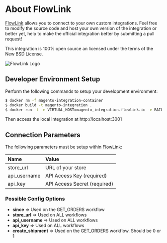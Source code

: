 # About FlowLink

[FlowLink](http://flowlink.io/) allows you to connect to your own custom integrations.
Feel free to modify the source code and host your own version of the integration
or better yet, help to make the official integration better by submitting a pull request!

This integration is 100% open source an licensed under the terms of the New BSD License.

![FlowLink Logo](http://flowlink.io/wp-content/uploads/logo-1.png)


## Developer Environment Setup
Perform the following commands to setup your development environment:

```sh
$ docker rm -f magento-integration-container
$ docker build -t magento-integration .
$ docker run -t -e VIRTUAL_HOST=magento_integration.flowlink.io -e RAILS_ENV=development -v $PWD:/app -p 3001:5000 --name magento-integration-container magento-integration
```

Then access the local integration at http://localhost:3001

## Connection Parameters

The following parameters must be setup within [FlowLink](http://flowlink.io/):

| Name | Value |
| :----| :-----|
| store_url | URL of your store |
| api_username | API Access Key (required) |
| api_key | API Access Secret (required) |

### Possible Config Options
* __since__ => Used on the GET_ORDERS workflow
* __store_url__ => Used on ALL workflows
* __api_username__ => Used on ALL workflows
* __api_key__ => Used on ALL workflows
* __create_shipment__ => Used on the GET_ORDERS workflow. Should be 0 or 1